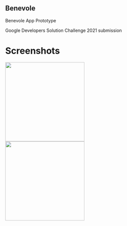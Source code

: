 ## Benevole
Benevole App Prototype 

Google Developers Solution Challenge 2021 submission

# Screenshots 
<pre>
<img src = "https://github.com/chinmaychahar/benevole/blob/master/images/ss0.jpg" width = "250">
<img src = "https://github.com/chinmaychahar/benevole/blob/master/images/ss1.jpg" width = "250">

<pre>

